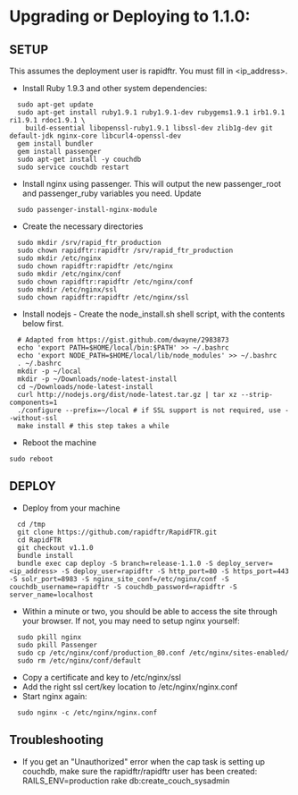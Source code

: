 # Upgrading or Deploying to 1.1.0:

## SETUP
This assumes the deployment user is rapidftr. You must fill in <ip_address>.
* Install Ruby 1.9.3 and other system dependencies:
```
  sudo apt-get update
  sudo apt-get install ruby1.9.1 ruby1.9.1-dev rubygems1.9.1 irb1.9.1
ri1.9.1 rdoc1.9.1 \
    build-essential libopenssl-ruby1.9.1 libssl-dev zlib1g-dev git
default-jdk nginx-core libcurl4-openssl-dev 
  gem install bundler
  gem install passenger
  sudo apt-get install -y couchdb
  sudo service couchdb restart
```
* Install nginx using passenger.  This will output the new passenger_root and passenger_ruby variables you need.  Update 
```
  sudo passenger-install-nginx-module
```
* Create the necessary directories
```
  sudo mkdir /srv/rapid_ftr_production
  sudo chown rapidftr:rapidftr /srv/rapid_ftr_production
  sudo mkdir /etc/nginx
  sudo chown rapidftr:rapidftr /etc/nginx
  sudo mkdir /etc/nginx/conf
  sudo chown rapidftr:rapidftr /etc/nginx/conf
  sudo mkdir /etc/nginx/ssl
  sudo chown rapidftr:rapidftr /etc/nginx/ssl
```
* Install nodejs - Create the node_install.sh shell script, with the contents below first.
```
  # Adapted from https://gist.github.com/dwayne/2983873
  echo 'export PATH=$HOME/local/bin:$PATH' >> ~/.bashrc
  echo 'export NODE_PATH=$HOME/local/lib/node_modules' >> ~/.bashrc
  . ~/.bashrc
  mkdir -p ~/local
  mkdir -p ~/Downloads/node-latest-install
  cd ~/Downloads/node-latest-install
  curl http://nodejs.org/dist/node-latest.tar.gz | tar xz --strip-components=1
  ./configure --prefix=~/local # if SSL support is not required, use --without-ssl
  make install # this step takes a while
```
* Reboot the machine
```
sudo reboot
```
  
## DEPLOY
* Deploy from your machine
```
  cd /tmp
  git clone https://github.com/rapidftr/RapidFTR.git
  cd RapidFTR
  git checkout v1.1.0
  bundle install
  bundle exec cap deploy -S branch=release-1.1.0 -S deploy_server=<ip_address> -S deploy_user=rapidftr -S http_port=80 -S https_port=443 -S solr_port=8983 -S nginx_site_conf=/etc/nginx/conf -S couchdb_username=rapidftr -S couchdb_password=rapidftr -S server_name=localhost
```
* Within a minute or two, you should be able to access the site through your browser.  If not, you may need to setup nginx yourself: 
```
  sudo pkill nginx
  sudo pkill Passenger
  sudo cp /etc/nginx/conf/production_80.conf /etc/nginx/sites-enabled/
  sudo rm /etc/nginx/conf/default
```
* Copy a certificate and key to /etc/nginx/ssl
* Add the right ssl cert/key location to /etc/nginx/nginx.conf
* Start nginx again:
```
  sudo nginx -c /etc/nginx/nginx.conf
```


## Troubleshooting
* If you get an "Unauthorized" error when the cap task is setting up couchdb, make sure the rapidftr/rapidftr user has been created: RAILS_ENV=production rake db:create_couch_sysadmin 
